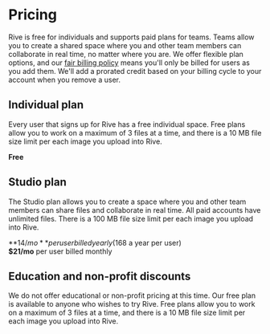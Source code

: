 # Pricing

Rive is free for individuals and supports paid plans for teams. Teams allow you to create a shared space where you and other team members can collaborate in real time, no matter where you are. We offer flexible plan options, and our [fair billing policy](fair-billing-policy.md) means you'll only be billed for users as you add them. We'll add a prorated credit based on your billing cycle to your account when you remove a user.

## Individual plan

Every user that signs up for Rive has a free individual space. Free plans allow you to work on a maximum of 3 files at a time, and there is a 10 MB file size limit per each image you upload into Rive.

**Free**

## Studio plan

The Studio plan allows you to create a space where you and other team members can share files and collaborate in real time. All paid accounts have unlimited files. There is a 100 MB file size limit per each image you upload into Rive.

**$14/mo** per user billed yearly ($168 a year per user)\
**$21/mo** per user billed monthly

## Education and non-profit discounts

We do not offer educational or non-profit pricing at this time. Our free plan is available to anyone who wishes to try Rive. Free plans allow you to work on a maximum of 3 files at a time, and there is a 10 MB file size limit per each image you upload into Rive.

